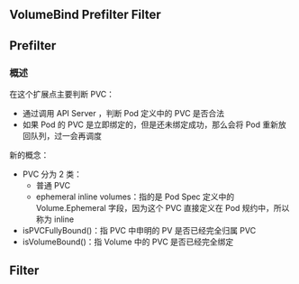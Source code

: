 ## VolumeBind Prefilter Filter

## Prefilter

### 概述

在这个扩展点主要判断 PVC：
* 通过调用 API Server ，判断 Pod 定义中的 PVC 是否合法
* 如果 Pod 的 PVC 是立即绑定的，但是还未绑定成功，那么会将 Pod 重新放回队列，过一会再调度

新的概念：
* PVC 分为 2 类：
  * 普通 PVC
  * ephemeral inline volumes：指的是 Pod Spec 定义中的 Volume.Ephemeral 字段，因为这个 PVC 直接定义在 Pod 规约中，所以称为 inline
* isPVCFullyBound()：指 PVC 中申明的 PV 是否已经完全归属 PVC
* isVolumeBound()：指 Volume 中的 PVC 是否已经完全绑定

## Filter